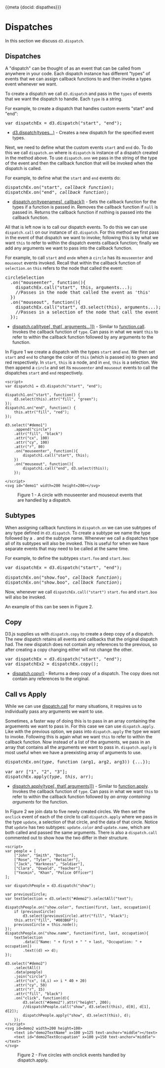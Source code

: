 {{meta {docid: dispathes}}}

<style>

</style>

<script src="https://d3js.org/d3.v5.min.js"></script>

# Dispatches

In this section we discuss `d3.dispatch`.

## Dispatches

A "dispatch" can be thought of as an event that can be called from anywhere in your code. Each dispatch instance has different "types" of events that we can assign callback functions to and then invoke a types event whenever we want.

To create a dispatch we call `d3.dispatch` and pass in the `types` of events that we want the dispatch to handle. Each `type` is a string. 

For example, to create a dispatch that handles custom events "start" and "end":

<pre>
var dispatchEx = d3.dispatch("start", "end");
</pre>

+ [d3.dispatch(types...)](https://github.com/d3/d3-dispatch#dispatch) - Creates a new dispatch for the specified event types.

Next, we need to define what the custom events `start` and `end` do. To do this we call `dispatch.on` where is `dispatch` is instance of a dispatch created in the method above. To use `dispatch.onn` we pass in the string of the type of the event and then the callback function that will be invoked when the dispatch is called.

For example, to define what the `start` and `end` events do:

<pre>
dispatchEx.on("start", <i>callback function</i>);
dispatchEx.on("end", <i>callback function</i>);
</pre>

+ [dispatch.on(typenames[, callback])](https://github.com/d3/d3-dispatch#dispatch_on) - Sets the callback function for the types if a function is passed in. Removes the callback function if `null` is passed in. Returns the callback function if nothing is passed into the callback function.

All that is left now is to call our dispatch events. To do this we can use `dispatch.call` on our instance of `d3.dispatch`. For this method we first pass in the event of that dispatch we want to invoke; following this is by what we want `this` to refer to within the dispatch events callback function; finally we add any arguments we want to pass into the callback function.

For example, to call `start` and `ende` when a `circle` has its `mouseenter` and `mouseout` events invoked.
Recall that within the callback function of `selection.on` `this` refers to the node that called the event:

<pre>
circleSelection
  .on("mouseenter", function(){
    dispatchEx.call("start", this, arguments...);
    //Passes in the node that called the event as 'this'
  })
  .on("mouseout", function(){
    dispatchEx.call("start", d3.select(this), arguments...);
    //Passes in a selection of the node that call the event as 'this'
  });
</pre>

+ [dispatch.call(type[, that[, arguments...]])](https://github.com/d3/d3-dispatch#dispatch_call) - Similar to [function.call](https://developer.mozilla.org/en-US/docs/Web/JavaScript/Reference/Global_Objects/Function/call). Invokes the callback function of `type`. Can pass in what we want `this` to refer to within the callback function followed by any arguments to the function.

In Figure 1 we create a dispatch with the types `start` and `end`. We then set `start` and `end` to change the color of `this` (which is passed in) to green and red respectively. In `start`, `this` is a node, and in `end`, `this` is a selection. We then append a `circle` and set its `mouseenter` and `mouseout` events to call the dispatches `start` and `end` respectively.

```
<script>
var dispatch1 = d3.dispatch("start", "end");

dispatch1.on("start", function() {
	d3.select(this).attr("fill", "green");
});
dispatch1.on("end", function() {
	this.attr("fill", "red");
});

d3.select("#demo1")
    .append("circle")
    .attr("fill", "black")
    .attr("cx", 100)
    .attr("cy", 100)
    .attr("r", 80)
    .on("mouseenter", function(){
        dispatch1.call("start", this);
    })
    .on("mouseout", function(){
        dispatch1.call("end", d3.select(this));
    });

</script>
<svg id="demo1" width=200 height=200></svg>
```
<figure class="sandbox"><figcaption>Figure 1 - A circle with mouseenter and mouseout events that are handled by a dispatch.  </figcaption></figure>

## Subtypes

When assigning callback functions in `dispatch.on` we can use subtypes of any type defined in `d3.dispatch`. To create a subtype we name the type followed by a `.` and the subtype name. Whenever we call a dispatches type all of its subtypes will also be invoked. This is useful for when we have separate events that may need to be called at the same time.

For example, to define the subtypes `start.foo` and `start.boo`:

<pre>
var dispatchEx = d3.dispatch("start", "end");

dispatchEx.on("show.foo", <i>callback function</i>);
dispatchEx.on("show.boo", <i>callback function</i>);
</pre>

Now, whenever we call `dispatchEx.call("start")` `start.foo` and `start.boo` will also be invoked. 

An example of this can be seen in Figure 2.

## Copy

D3.js supplies us with `dispatch.copy` to create a deep copy of a dispatch. The new dispatch retains all events and callbacks that the original dispatch had. The new dispatch does not contain any references to the previous, so after creating a copy changing either will not change the other.

<pre>
var dispatchEx = d3.dispatch("start", "end");
var dispatchEx2 = dispatchEx.copy();
</pre>

+ [dispatch.copy()](https://github.com/d3/d3-dispatch#dispatch_copy) - Returns a deep copy of a dispatch. The copy does not contain any references to the original.

## Call vs Apply

While we can use [dispatch.call](https://github.com/d3/d3-dispatch#dispatch_call) for many situations, it requires us to individually pass any arguments we want to use.

Sometimes, a faster way of doing this is to pass in an array containing the arguements we want to pass in. For this case we can use `dispatch.apply`. Like with the previous option, we pass into `dispatch.apply` the type we want to invoke. Following this is again what we want `this` to refer to within the callback function. Now instead of a list of the arguments, we pass in an array that contains all the arguments we want to pass in. `dispatch.apply` is most useful when we have a preexisting array of arguments to use.

<pre>
dispatchEx.on(<i>type</i>, function (arg1, arg2, arg3)) {...});

var arr ["1", "2", "3"];
dispatchEx.apply(<i>type</i>, <i>this</i>, arr);
</pre>

+ [dispatch.apply(type[, that[,arguments]])](https://github.com/d3/d3-dispatch#dispatch_apply) - Similar to [function.apply](https://developer.mozilla.org/en-US/docs/Web/JavaScript/Reference/Global_Objects/Function/apply). Invokes the callback function of `type`. Can pass in what we want `this` to refer to within the callback function followed by *an array containing arguments* for the function.

In Figure 2 we join data to five newly created circles. We then set the `onclick` event of each of the circle to call `dispatch.apply` where we pass in the type `update`, a selection of that circle, and the data of that circle. Notice that `update` has two subtypes: `update.color` and `update.name`, which are both called and passed the same arguments. There is also a `dispatch.call` commented out to show how the two differ in their structure.

```
<script>
var people = [
    ["John", "Smith", "Doctor"],
    ["Rose", "Tyler", "Retailer"],
    ["Jack", "Harkness", "Soldier"],
    ["Clara", "Oswald", "Teacher"],
    ["Yasmin", "Khan", "Police Officer"]
];

var dispatchPeople = d3.dispatch("show");

var previousCircle;
var textSelection = d3.select("#demo2").selectAll("text"); 

dispatchPeople.on("show.color", function(first, last, occupation){
    if (previousCircle)
    	d3.select(previousCircle).attr("fill", "black");
    this.attr("fill", "#003B6F");
    previousCircle = this.node();
});
dispatchPeople.on("show.name", function(first, last, occupation){
	textSelection
   		.data(["Name: " + first + " " + last, "Occupation: " + occupation])
   		.text((d) => d);
});

d3.select("#demo2")
    .selectAll()
    .data(people)
    .join("circle")
    .attr("cx", (d,i) => i * 40 + 20)
    .attr("cy", 50)
    .attr("r", 15)
    .attr("fill", "black")
    .on("click", function(d){
    	d3.select("#demo2").attr("height", 200);
        //dispatchPeople.call("show", d3.select(this), d[0], d[1], d[2]);
        dispatchPeople.apply("show", d3.select(this), d);
    });
</script>
<svg id=demo2 width=200 height=100>
	<text id="demo2TextName" x=100 y=125 text-anchor="middle"></text>
    <text id="demo2TextOccupation" x=100 y=150 text-anchor="middle"></text>
</svg>
```
<figure class="sandbox"><figcaption>Figure 2 - Five circles with onclick events handled by dispatch.apply.  </figcaption></figure>